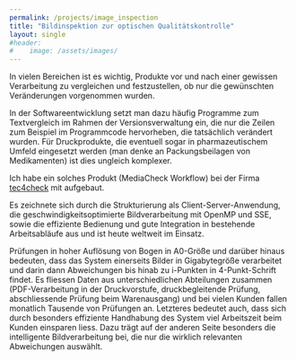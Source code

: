 ```yaml
---
permalink: /projects/image_inspection
title: "Bildinspektion zur optischen Qualitätskontrolle"
layout: single
#header: 
#    image: /assets/images/
---
```


In vielen Bereichen ist es wichtig, Produkte vor und nach einer gewissen Verarbeitung zu vergleichen und festzustellen, ob nur die gewünschten Veränderungen vorgenommen wurden. 

In der Softwareentwicklung setzt man dazu häufig Programme zum Textvergleich im Rahmen der Versionsverwaltung ein, die nur die Zeilen zum Beispiel im Programmcode hervorheben, die tatsächlich verändert wurden. Für Druckprodukte, die eventuell sogar in pharmazeutischem Umfeld eingesetzt werden (man denke an Packungsbeilagen von Medikamenten) ist dies ungleich komplexer. 

Ich habe ein solches Produkt (MediaCheck Workflow) bei der Firma [tec4check](https://www.tec4check.de/) mit aufgebaut. 

Es zeichnete sich durch die Strukturierung als Client-Server-Anwendung, die geschwindigkeitsoptimierte Bildverarbeitung mit OpenMP und SSE, sowie die effiziente Bedienung und gute Integration in bestehende Arbeitsabläufe aus und ist heute weltweit im Einsatz. 

Prüfungen in hoher Auflösung von Bogen in A0-Größe und darüber hinaus bedeuten, dass das System einerseits Bilder in Gigabytegröße verarbeitet und darin dann Abweichungen bis hinab zu i-Punkten in 4-Punkt-Schrift findet. Es fliessen Daten aus unterschiedlichen Abteilungen zusammen (PDF-Verarbeitung in der Druckvorstufe, druckbegleitende Prüfung, abschliessende Prüfung beim Warenausgang) und bei vielen Kunden fallen monatlich Tausende von Prüfungen an. Letzteres bedeutet auch, dass sich durch besonders effiziente Handhabung des System viel Arbeitszeit beim Kunden einsparen liess. Dazu trägt auf der anderen Seite besonders die intelligente Bildverarbeitung bei, die nur die wirklich relevanten Abweichungen auswählt.